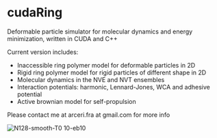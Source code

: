 # cudaRing
Deformable particle simulator for molecular dynamics and energy minimization, written in CUDA and C++

Current version includes:
- Inaccessible ring polymer model for deformable particles in 2D
- Rigid ring polymer model for rigid particles of different shape in 2D
- Molecular dynamics in the NVE and NVT ensembles
- Interaction potentials: harmonic, Lennard-Jones, WCA and adhesive potential
- Active brownian model for self-propulsion


Please contact me at arceri.fra at gmail.com for more info

![N128-smooth-T0 10-eb10](https://github.com/farceri/cudaRing/assets/32315176/688479ff-cf96-43fd-81a3-08570ebc0876)
